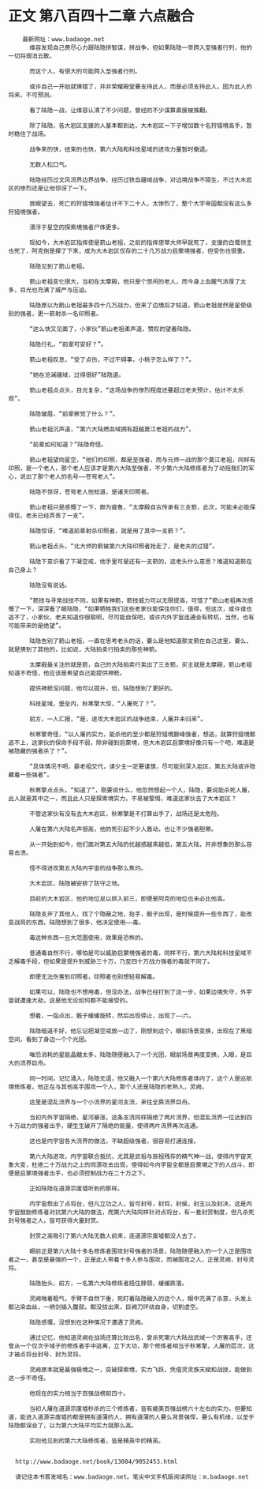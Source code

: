 # 正文 第八百四十二章 六点融合
        最新网址：www.badaoge.net
          维容发现自己费尽心力跟陆隐拼智谋，拼战争，但如果陆隐一举跨入至强者行列，他的一切将烟消云散。
      
          而这个人，有很大的可能跨入至强者行列。
      
          或许自己一开始就猜错了，并非荣耀殿堂要支持此人，而是必须支持此人，因为此人的将来，不可预测。
      
          看了陆隐一战，让维容认清了不少问题，曾经的不少谋算直接被推翻。
      
          除了陆隐，各大岩区支援的人基本都到达，大木岩区一下子增加数十名狩猎境高手，暂时稳住了战场。
      
          战争来的快，结束的也快，第六大陆和科技星域的进攻力量暂时撤退。
      
          无数人松口气。
      
          陆隐经历过文风流界边界战争，经历过铁血疆域战争，对边境战争不陌生，不过大木岩区的惨烈还是让他惊讶了一下。
      
          放眼望去，死亡的狩猎境强者估计不下二十人，太惨烈了，整个大宇帝国都没有这么多狩猎境强者。
      
          漂浮于星空的探索境强者尸体更多。
      
          现如今，大木岩区指挥使是箭山老祖，之前的指挥使草大师早就死了，支援的白鹭领主也死了，阿克倒是撑了下来，成为大木岩区仅存的二十几万战力启蒙境强者，但受伤也很重。
      
          陆隐见到了箭山老祖。
      
          箭山老祖变化很大，当初在太摩殿，他只是个悠闲的老人，而今身上血腥气浓厚了太多，目光也充满了威严与压迫。
      
          陆隐原以为箭山老祖最多四十几万战力，但来了边境后才知道，箭山老祖居然是星使级别的强者，更一箭射杀一名印照者。
      
          “这么快又见面了，小家伙”箭山老祖柔声道，赞叹的望着陆隐。
      
          陆隐行礼，“前辈可安好？”。
      
          箭山老祖叹息，“受了点伤，不过不碍事，小桃子怎么样了？”。
      
          “她在沧澜疆域，过得很好”陆隐道。
      
          箭山老祖点点头，目光复杂，“这场战争的惨烈程度还要超过老夫预计，估计不太乐观”。
      
          陆隐皱眉，“前辈察觉了什么？”。
      
          箭山老祖沉声道，“第六大陆燃血域拥有超越莫江老祖的战力”。
      
          “前辈如何知道？”陆隐奇怪。
      
          箭山老祖望向星空，“他们的印照，都是至强者，而与元师一战的那个莫江老祖，同样有印照，是一个老人，那个老人应该才是第六大陆至强者，不少第六大陆修炼者为了动摇我们的军心，说出了那个老人的名号——苍穹老人”。
      
          陆隐不惊讶，苍穹老人他知道，是诸天印照者。
      
          箭山老祖只是感慨了一下，颇为疲惫，“太摩殿自古传承有三支箭，此次，可能未必能保得住，老夫已经弄丢了一支”。
      
          陆隐惊讶，“难道前辈射杀印照者，就是用了其中一支箭？”。
      
          箭山老祖点头，“北大师的箭被第六大陆印照者抢走了，是老夫的过错”。
      
          陆隐下意识看了下凝空戒，他手里可是还有一支箭的，这老头什么意思？难道知道箭在自己身上？
      
          陆隐没有说话。
      
          “箭技与寻常战技不同，如果有神箭，箭技威力可以无限提高，可惜了”箭山老祖再次感慨了一下，深深看了眼陆隐，“如果牺牲我们这些老家伙能保住你们，值得，但这次，或许谁也逃不了，小家伙，老夫知道你很聪明，尽可能自保吧，或许内外宇宙连通会有转机，当然，也有可能带来的是绝望”。
      
          陆隐告别了箭山老祖，一直在思考老头的话，要么是他知道那支箭在自己这里，要么，就是猜到了其他的，比如说，大陆拍卖行拍卖的那些神箭。
      
          太摩殿最关注的就是箭，自己的大陆拍卖行卖出了三支箭，买主就是太摩殿，箭山老祖知道不奇怪，他应该是希望自己能提供神箭。
      
          提供神箭没问题，他可以提升，但，陆隐想到了更好的。
      
          科技星域，堡垒内，秋寒擎大惊，“人屠死了？”。
      
          前方，一人汇报，“是，进攻大木岩区的战争结束，人屠并未归来”。
      
          秋寒擎奇怪，“以人屠的实力，能杀他的至少都是狩猎境巅峰强者，想逃，就算狩猎境都追不上，这家伙的保命手段不弱，除非碰到启蒙境，但大木岩区启蒙境好像只有一个吧，难道是被隐藏的强者杀了？”。
      
          “具体情况不明，晏老祖交代，请少主一定要谨慎，尽可能别深入岩区，第五大陆或许隐藏着一些强者”。
      
          秋寒擎点点头，“知道了”，刚要说什么，他忽然想起一个人，陆隐，要说能杀死人屠，此人就是其中之一，而且此人只是探索境实力，不易被警惕，难道这家伙去了大木岩区？
      
          不管这家伙有没有去大木岩区，秋寒擎是不打算出手了，战场还是太危险。
      
          人屠在第六大陆名声很高，他的死引起不少人轰动，也让不少强者胆寒。
      
          从一开始到如今，他们面对第五大陆的优越感越来越低，第五大陆，并非想象的那么容易击溃。
      
          怪不得进攻第五大陆内宇宙的战争那么焦灼。
      
          大木岩区，陆隐被安排了防守之地。
      
          目前的大木岩区，他的地位足以排入前三，即便是阿克的地位也未必比他高。
      
          陆隐支开了其他人，找了个隐蔽之地，抬手，骰子出现，是时候提升一些东西了，能改变战局的东西，陆隐想到了很多，他决定使用——毒。
      
          毒这种东西一旦大范围使用，效果是恐怖的。
      
          普通毒自然不行，哪怕是可以威胁启蒙境强者的毒，同样不行，第六大陆和科技星域不乏解毒手段，但如果是提升到威胁三十万，乃至四十万战力强者的毒就不同了。
      
          即便无法伤害到印照者，印照者也别想轻易解毒。
      
          如果可以，陆隐也不想用毒，但没办法，战争已经打到了这一步，如果边境失守，外宇宙就遭逢大劫，这是他无论如何都不能接受的。
      
          想着，一指点出，骰子缓缓旋转，然后出现停止，出现了——六。
      
          陆隐暗道不好，他忘记把凝空戒放一边了，刚想到这个，眼前场景变换，出现在了黑暗空间，看到了身边一个个光团。
      
          唯恐消耗的星能晶髓太多，陆隐随便融入了一个光团，眼前场景再度变换，入眼，是巨大的流界巨舟。
      
          同一时间，记忆涌入，陆隐无语，他又融入一个第六大陆修炼者体内了，这个人是巡航境修炼者，他正在与其他高手围攻一个人，那个人还是陆隐的老熟人，灵阙。
      
          这里是混乱流界与一个小流界的星河支流，来往全靠流界巨舟。
      
          当初内外宇宙隔绝，星河暴涨，这条支流同样隔绝了两片流界，但混乱流界一位达到四十万战力的强者出手，硬生生破开了隔绝的能量，使得两片流界再次连通。
      
          这也是内宇宙各大流界的做法，不缺超级强者，很容易打通连接。
      
          第六大陆进攻，内宇宙联合抵抗，尤其是武祖与辰祖残存的精气神一战，使得内宇宙天象大变，杜绝二十万战力之上的同源攻击出现，使得如今内宇宙全都是启蒙境之下的人战斗，即便是启蒙境强者出手，也必须控制战力在二十万之下。
      
          正如陆隐在道源宗废墟听到的那样。
      
          内宇宙祭出了点将台，但凡立功之人，皆可封号，封将，封侯，封王以及封决，这是内宇宙鼓励修炼者对抗第六大陆的做法，而第六大陆同样针对点将台，有一套封赏制度，但凡杀死封号强者之人，皆可获得大量封赏。
      
          封赏之高吸引了第六大陆无数人前来，连道源宗废墟都没人去了。
      
          眼前正是第六大陆十多名修炼者围攻封号强者的场景，陆隐随便融入的一个人正是围攻者之一，甚至是最强的一个，正是此人带着十多人参与围攻，而被围攻之人，正是灵阙，封号灵将。
      
          陆隐抬头，前方，一名第六大陆修炼者捂住脖颈，缓缓跌落。
      
          灵阙喘着粗气，手臂不自然下垂，死盯着陆隐融入的这个人，眼中充满了杀意，头发上都沾染血丝，一柄剑插入腹部，都没拔出来，巨阙刀环绕自身，切割虚空。
      
          陆隐感慨，没想到在这种情况下遭遇了灵阙。
      
          通过记忆，他知道灵阙在战场还算比较出名，曾杀死第六大陆战武域一个厉害高手，还曾从一个仅次于域子的修炼者手中逃离，立下大功，那个修炼者相当于秋寒擎，人屠的层次，这才被点将台封号，封为灵将。
      
          灵阙原本就是最强极境之一，突破探索境，实力飞跃，凭借灵灵族天赋和战技，能做到这一步不奇怪。
      
          他现在的实力相当于百强战榜前四十。
      
          当初人屠在道源宗废墟秒杀的三个修炼者，皆有媲美百强战榜六十左右的实力，但要知道，能进入道源宗废墟的都是拥有道蒲的人，拥有道蒲的人要么背景强悍，要么有机缘，以至于陆隐都误会了，以为第六大陆平均实力就那么高。
      
          实则他见到的第六大陆修炼者，皆是精英中的精英。
      
      
      http://www.badaoge.net/book/13084/9052453.html
      
      请记住本书首发域名：www.badaoge.net。笔尖中文手机版阅读网址：m.badaoge.net